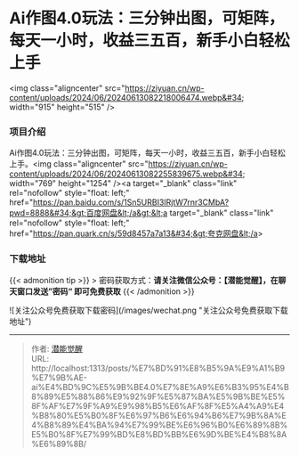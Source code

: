 # Ai作图4.0玩法：三分钟出图，可矩阵，每天一小时，收益三五百，新手小白轻松上手


&lt;img class=&#34;aligncenter&#34; src=&#34;https://ziyuan.cn/wp-content/uploads/2024/06/20240613082218006474.webp&#34; width=&#34;915&#34; height=&#34;515&#34; /&gt;
###  项目介绍

Ai作图4.0玩法：三分钟出图，可矩阵，每天一小时，收益三五百，新手小白轻松上手。&lt;img class=&#34;aligncenter&#34; src=&#34;https://ziyuan.cn/wp-content/uploads/2024/06/20240613082255839675.webp&#34; width=&#34;769&#34; height=&#34;1254&#34; /&gt;&lt;a target=&#34;_blank&#34; class=&#34;link&#34; rel=&#34;nofollow&#34; style=&#34;float: left;&#34; href=&#34;https://pan.baidu.com/s/1Sn5URBI3IRjtW7rnr3CMbA?pwd=8888&#34;&gt;百度网盘&lt;/a&gt;&lt;a target=&#34;_blank&#34; class=&#34;link&#34; rel=&#34;nofollow&#34; style=&#34;float: left;&#34; href=&#34;https://pan.quark.cn/s/59d8457a7a13&#34;&gt;夸克网盘&lt;/a&gt;

### 下载地址




{{&lt; admonition tip &gt;}}
&gt; 密码获取方式：**请关注微信公众号：【潜能觉醒】，在聊天窗口发送”密码“ 即可免费获取**
{{&lt; /admonition &gt;}}


![关注公众号免费获取下载密码](/images/wechat.png &#34;关注公众号免费获取下载地址&#34;)

---

> 作者: [潜能觉醒](/)  
> URL: http://localhost:1313/posts/%E7%BD%91%E8%B5%9A%E9%A1%B9%E7%9B%AE-ai%E4%BD%9C%E5%9B%BE4.0%E7%8E%A9%E6%B3%95%E4%B8%89%E5%88%86%E9%92%9F%E5%87%BA%E5%9B%BE%E5%8F%AF%E7%9F%A9%E9%98%B5%E6%AF%8F%E5%A4%A9%E4%B8%80%E5%B0%8F%E6%97%B6%E6%94%B6%E7%9B%8A%E4%B8%89%E4%BA%94%E7%99%BE%E6%96%B0%E6%89%8B%E5%B0%8F%E7%99%BD%E8%BD%BB%E6%9D%BE%E4%B8%8A%E6%89%8B/  

